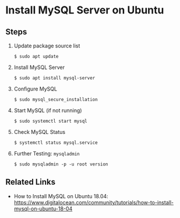 # Install MySQL Server on Ubuntu

## Steps

1. Update package source list

   ```
   $ sudo apt update
   ```

2. Install MySQL Server

   ```
   $ sudo apt install mysql-server
   ```

3. Configure MySQL

   ```
   $ sudo mysql_secure_installation
   ```

4. Start MySQL (if not running)

   ```
   $ sudo systemctl start mysql
   ```

5. Check MySQL Status

   ```
   $ systemctl status mysql.service
   ```

6. Further Testing: ```mysqladmin```

   ```
   $ sudo mysqladmin -p -u root version
   ```

## Related Links

* How to Install MySQL on Ubuntu 18.04: https://www.digitalocean.com/community/tutorials/how-to-install-mysql-on-ubuntu-18-04
